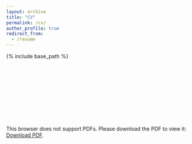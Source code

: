 ```yaml
---
layout: archive
title: "CV"
permalink: /cv/
author_profile: true
redirect_from:
  - /resume
---
```


{% include base_path %}

<object data="http://mjboos.github.io/files/moritzboos_cv.pdf" type="application/pdf" width="700px" height="700px">
    <embed src="http://mjboos.github.io/files/moritzboos_cv.pdf">
        <p>This browser does not support PDFs. Please download the PDF to view it: <a href="http://yoursite.com/the.pdf">Download PDF</a>.</p>
    </embed>
</object>
